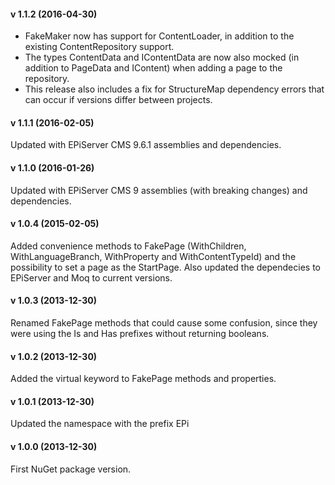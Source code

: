 #### v 1.1.2 (2016-04-30)

* FakeMaker now has support for ContentLoader, in addition to the existing ContentRepository support.
* The types ContentData and IContentData are now also mocked (in addition to PageData and IContent) when adding a page to the repository.
* This release also includes a fix for StructureMap dependency errors that can occur if versions differ between projects.

#### v 1.1.1 (2016-02-05)
Updated with EPiServer CMS 9.6.1 assemblies and dependencies.

#### v 1.1.0 (2016-01-26)
Updated with EPiServer CMS 9 assemblies (with breaking changes) and dependencies.

#### v 1.0.4 (2015-02-05)
Added convenience methods to FakePage (WithChildren, WithLanguageBranch, WithProperty and WithContentTypeId) and the possibility to set a page as the StartPage. Also updated the dependecies to EPiServer and Moq to current versions.

#### v 1.0.3 (2013-12-30)
Renamed FakePage methods that could cause some confusion, since they were using the Is and Has prefixes without returning booleans.

#### v 1.0.2 (2013-12-30)
Added the virtual keyword to FakePage methods and properties.

#### v 1.0.1 (2013-12-30)
Updated the namespace with the prefix EPi

#### v 1.0.0 (2013-12-30)
First NuGet package version.

